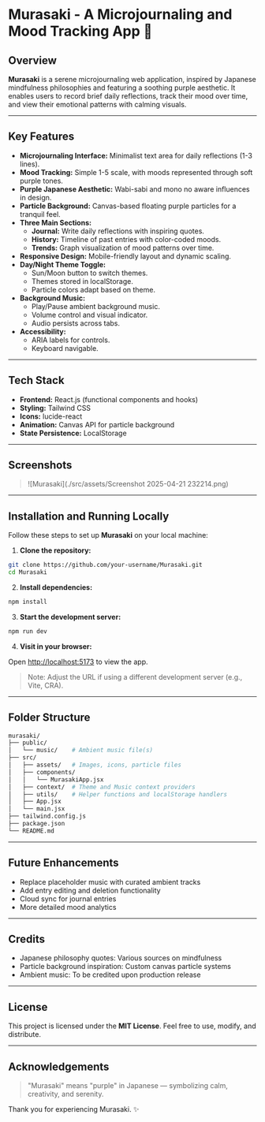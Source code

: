 # Murasaki - A Microjournaling and Mood Tracking App 🌿

## Overview

**Murasaki** is a serene microjournaling web application, inspired by Japanese mindfulness philosophies and featuring a soothing purple aesthetic. It enables users to record brief daily reflections, track their mood over time, and view their emotional patterns with calming visuals.

---

## Key Features

- **Microjournaling Interface:** Minimalist text area for daily reflections (1-3 lines).
- **Mood Tracking:** Simple 1-5 scale, with moods represented through soft purple tones.
- **Purple Japanese Aesthetic:** Wabi-sabi and mono no aware influences in design.
- **Particle Background:** Canvas-based floating purple particles for a tranquil feel.
- **Three Main Sections:**
  - **Journal:** Write daily reflections with inspiring quotes.
  - **History:** Timeline of past entries with color-coded moods.
  - **Trends:** Graph visualization of mood patterns over time.
- **Responsive Design:** Mobile-friendly layout and dynamic scaling.
- **Day/Night Theme Toggle:**
  - Sun/Moon button to switch themes.
  - Themes stored in localStorage.
  - Particle colors adapt based on theme.
- **Background Music:**
  - Play/Pause ambient background music.
  - Volume control and visual indicator.
  - Audio persists across tabs.
- **Accessibility:**
  - ARIA labels for controls.
  - Keyboard navigable.

---

## Tech Stack

- **Frontend:** React.js (functional components and hooks)
- **Styling:** Tailwind CSS
- **Icons:** lucide-react
- **Animation:** Canvas API for particle background
- **State Persistence:** LocalStorage

---

## Screenshots

> ![Murasaki](./src/assets/Screenshot 2025-04-21 232214.png)


---

## Installation and Running Locally

Follow these steps to set up **Murasaki** on your local machine:

1. **Clone the repository:**

```bash
git clone https://github.com/your-username/Murasaki.git
cd Murasaki
```

2. **Install dependencies:**

```bash
npm install
```

3. **Start the development server:**

```bash
npm run dev
```

4. **Visit in your browser:**

Open [http://localhost:5173](http://localhost:5173) to view the app.

> Note: Adjust the URL if using a different development server (e.g., Vite, CRA).

---

## Folder Structure

```bash
murasaki/
├── public/
│   └── music/    # Ambient music file(s)
├── src/
│   ├── assets/   # Images, icons, particle files
│   ├── components/
│   │   └── MurasakiApp.jsx
│   ├── context/  # Theme and Music context providers
│   ├── utils/    # Helper functions and localStorage handlers
│   ├── App.jsx
│   └── main.jsx
├── tailwind.config.js
├── package.json
└── README.md
```

---

## Future Enhancements

- Replace placeholder music with curated ambient tracks
- Add entry editing and deletion functionality
- Cloud sync for journal entries
- More detailed mood analytics

---

## Credits

- Japanese philosophy quotes: Various sources on mindfulness
- Particle background inspiration: Custom canvas particle systems
- Ambient music: To be credited upon production release

---

## License

This project is licensed under the **MIT License**. Feel free to use, modify, and distribute.

---

## Acknowledgements

> "Murasaki" means "purple" in Japanese — symbolizing calm, creativity, and serenity.

Thank you for experiencing Murasaki. ✨
